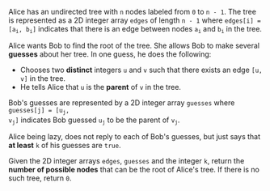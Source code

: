 Alice has an undirected tree with `n` nodes labeled from `0` to `n - 1`. The tree is represented as a 2D integer array `edges` of length `n - 1` where <code>edges[i] = [a<sub>i</sub>, b<sub>i</sub>]</code> indicates that there is an edge between nodes <code>a<sub>i</sub></code> and <code>b<sub>i</sub></code> in the tree.

Alice wants Bob to find the root of the tree. She allows Bob to make several **guesses** about her tree. In one guess, he does the following:

- Chooses two **distinct** integers `u` and `v` such that there exists an edge `[u, v]` in the tree.
- He tells Alice that `u` is the **parent** of `v` in the tree.

Bob's guesses are represented by a 2D integer array `guesses` where <code>guesses[j] = [u<sub>j</sub>, v<sub>j</sub>]</code> indicates Bob guessed <code>u<sub>j</sub></code> to be the parent of <code>v<sub>j</sub></code>.

Alice being lazy, does not reply to each of Bob's guesses, but just says that **at least** `k` of his guesses are `true`.

Given the 2D integer arrays `edges`, `guesses` and the integer `k`, return the **number of possible nodes** that can be the root of Alice's tree. If there is no such tree, return `0`.